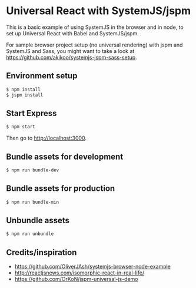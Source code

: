 # Universal React with SystemJS/jspm

This is a basic example of using SystemJS in the browser and in node, to set up Universal React with Babel and SystemJS/jspm.

For sample browser project setup (no universal rendering) with jspm and SystemJS and Sass, you might want to take a look at https://github.com/akikoo/systemjs-jspm-sass-setup.

## Environment setup 

```sh
$ npm install
$ jspm install
```

## Start Express 

```sh
$ npm start
```

Then go to [http://localhost:3000](http://localhost:3000).

## Bundle assets for development

```sh
$ npm run bundle-dev
```
    
## Bundle assets for production

```sh
$ npm run bundle-min
```

## Unbundle assets

```sh
$ npm run unbundle
```

## Credits/inspiration

- https://github.com/OliverJAsh/systemjs-browser-node-example
- http://reactjsnews.com/isomorphic-react-in-real-life/
- https://github.com/OrKoN/jspm-universal-js-demo